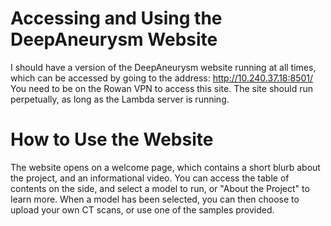 # Accessing and Using the DeepAneurysm Website
I should have a version of the DeepAneurysm website running at all times, which can be accessed by
going to the address: http://10.240.37.18:8501/
You need to be on the Rowan VPN to access this site. The site should run perpetually, as long as
the Lambda server is running.

# How to Use the Website
The website opens on a welcome page, which contains a short blurb about the project, and an
informational video. You can access the table of contents on the side, and select a model
to run, or "About the Project" to learn more. When a model has been selected, you can then
choose to upload your own CT scans, or use one of the samples provided.
